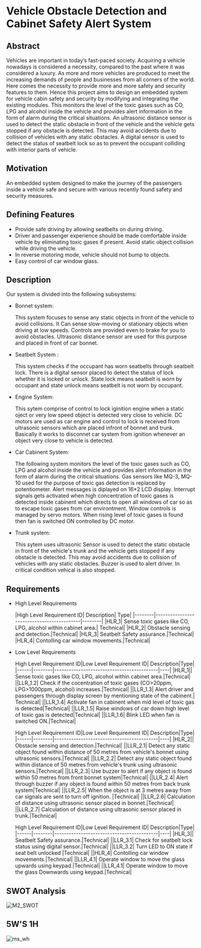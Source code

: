 # Vehicle Obstacle Detection and Cabinet Safety Alert System

## Abstract
 Vehicles are important in today’s fast-paced society. Acquiring a vehicle nowadays is considered a necessity, compared to the past where it was considered a luxury. As more and more vehicles are produced to meet the increasing demands of people and businesses from all corners of the world. Here comes the necessity to provide more and more safety and security features to them. Hence this project aims to design an embedded system for vehicle cabin safety and security by modifying and integrating the existing modules. This monitors the level of the toxic gases such as CO, LPG and alcohol inside the vehicle and provides alert information in the form of alarm during the critical situations. An ultrasonic distance sensor is used to detect the static obstacle in front of the vehicle and the vehicle gets stopped if any obstacle is detected. This may avoid accidents due to collision of vehicles with any static obstacles. A digital sensor is used to detect the status of seatbelt lock so as to prevent the occupant colliding with interior parts of vehicle.

## Motivation
An embedded system designed to make the journey of the passengers inside a vehicle safe and secure 
with various recently found safety and security measures. 

## Defining Features
- Provide safe driving by allowing seatbelts on during driving.
- Driver and passenger experience should be made comfortable inside vehicle by eliminating toxic gases if present.
Avoid static object collision while driving the vehicle.
- In reverse motoring mode, vehicle should not bump to objects.
- Easy control of car window glass.

## Description
Our system is divided into the following subsystems:
- Bonnet system:

  This system focuses to sense any static objects in front of the vehicle to avoid collisions. It Can sense slow-moving or stationary objects when driving at low speeds. Controls are provided even to brake for you to avoid obstacles.
Ultrasonic distance sensor are used for this purpose and placed in front of car bonnet.

- Seatbelt System :

  This system checks if the occupant has worn seatbelts through seatbelt lock. There is a digital sensor placed to detect the status of lock whether it is locked or unlock. State lock means seatbelt is worn by occupant and state unlock means seatbelt is not worn by occupant.

- Engine System:

  This sytem comprise of control to lock iginition engine when a static oject or very low speed object is detected very close to vehicle. DC motors are used as car engine and control to lock is received from ultrasonic sensors which are placed infront of bonnet and trunk. Basically it works to disconnet car system from ignition whenever an object very close to vehicle is detected.

- Car Cabinent System:

  The following system monitors the level of the toxic gases such as CO, LPG and alcohol inside the vehicle and provides alert information in the form of alarm during the critical situations. Gas sensors like MQ-3, MQ-10 used for the purpose of toxic gas detection is replaced by potentiometer. Alert messages is diplayed on 16*2 LCD display. Interrupt signals gets activated when high concentration of toxic gases is detected inside cabinent which directs to open all windows of car so as to escape toxic gases from car environtment. Window controls is managed by servo motors. When rising level of toxic gases is found then fan is switched ON controlled by DC motor.

- Trunk system:

  This sytem uses ultrasonic Sensor is used to detect the static obstacle in front of the vehicle's trunk and the vehicle gets stopped if any obstacle is detected. This may avoid accidents due to collision of vehicles with any static obstacles. Buzzer is used to alert driver. In critical condition vehical is also stopped.


## Requirements
- High Level Requirements

  |High Level Requirement ID| Description| Type|
|--------|-------------------------------------------|--------|
|HLR_1| Sense toxic gases like CO, LPG, alcohol within cabinet area.| Technical|
|HLR_2| Obstacle sensing and detection.|Technical|
|HLR_3| Seatbelt Safety assurance.|Technical|
|HLR_4| Contolling car window movements.|Technical|

- Low Level Requirements

  High Level Requirement ID|Low Level Requirement ID| Description|Type|
|------|--------|-------------------------------------------|----|
|HLR_1|| Sense toxic gases like CO, LPG, alcohol within cabinet area.|Technical|
||LLR_1.2| Check if the cocentration of toxic gases (CO>20ppm, LPG>1000ppm, alcohol) increases.|Technical|
||LLR_1.3| Alert driver and passengers through display screen by mentioning state of the cabinent.| Technical|
||LLR_1.4| Activate fan in cabinent when mid level of toxic gas is detected|Technical|
||LLR_1.5| Raise windows of car down  high level of toxic gas is detected|Technical|
||LLR_1.6| Blink LED when fan is switched ON.|Technical|

  High Level Requirement ID|Low Level Requirement ID| Description|Type|
|------|--------|-------------------------------------------|----|
|HLR_2|| Obstacle sensing and detection.|Technical|
||LLR_2.1| Detect any static object found within distance of 50 metres from vehicle's bonnet using ultrasonic sensors.|Technical|
||LLR_2.2| Detect any static object found within distance of 50 metres from vehicle's trunk using ultrasonic sensors.|Technical|
||LLR_2.3| Use buzzer to alert if any object is found within 50 metres from front bonnet system|Technical|
||LLR_2.4| Alert through buzzer if any object is found within 50 metres from back trunk system|Technical|
||LLR_2.5| When the object is at 3 metres away from car signals are sent to turn off ignition. |Technical|
||LLR_2.6| Calculation of distance using ultrasonic sensor placed in bonnet.|Technical|
||LLR_2.7| Calculation of distance using ultrasonic sensor placed in trunk.|Technical|

  High Level Requirement ID|Low Level Requirement ID| Description|Type|
|------|--------|-------------------------------------------|----|
|HLR_3|| Seatbelt Safety assurance.|Technical|
||LLR_3.1| Check for seatbelt lock status using digital sensor.|Technical|
||LLR_3.2| Turn LED to ON state if seat belt unlocked |Technical|
||HLR_4| Contolling car window movements.|Technical|
||LLR_4.1| Operate window to move the glass upwards using keypad.|Technical|
||LLR_4.1| Operate window to move the glass Downwards using keypad.|Technical|

## SWOT Analysis
![M2_SWOT](https://user-images.githubusercontent.com/46949702/157337692-02dee8c5-c612-48d4-aa80-e8e48774d72d.png)

## 5W'S 1H
![ms_wh](https://user-images.githubusercontent.com/46949702/157337689-f42f3340-6c37-4215-b2a5-80dde8ea8590.png)


